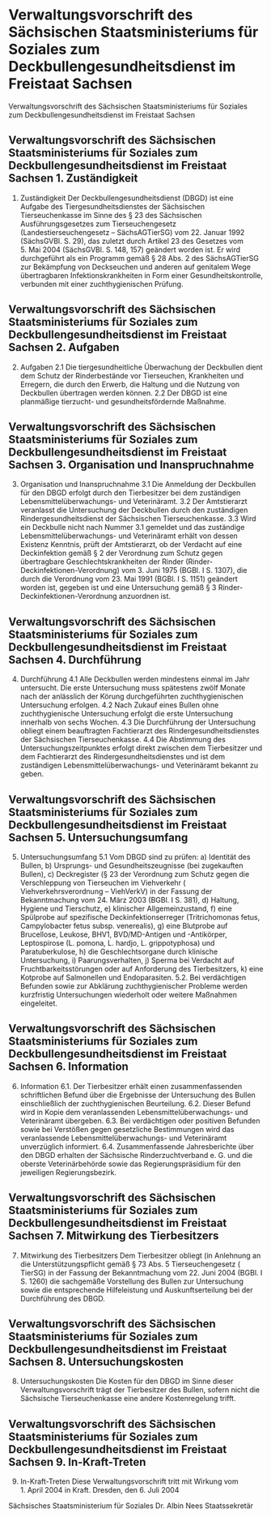 # Verwaltungsvorschrift des Sächsischen Staatsministeriums für Soziales zum Deckbullengesundheitsdienst im Freistaat Sachsen

Verwaltungsvorschrift des Sächsischen Staatsministeriums für Soziales zum Deckbullengesundheitsdienst im Freistaat Sachsen

## Verwaltungsvorschrift des Sächsischen Staatsministeriums für Soziales zum Deckbullengesundheitsdienst im Freistaat Sachsen 1. Zuständigkeit

1. Zuständigkeit Der Deckbullengesundheitsdienst (DBGD) ist eine Aufgabe des Tiergesundheitsdienstes der Sächsischen Tierseuchenkasse im Sinne des § 23 des Sächsischen Ausführungsgesetzes zum Tierseuchengesetz (Landestierseuchengesetz – 
          SächsAGTierSG) vom 22. Januar 1992 (SächsGVBl. S. 29), das zuletzt durch Artikel 23 des Gesetzes vom 5. Mai 2004 (SächsGVBl. S. 148, 157) geändert worden ist. Er wird durchgeführt als ein Programm gemäß § 28 Abs. 2 des 
          SächsAGTierSG zur Bekämpfung von Deckseuchen und anderen auf genitalem Wege übertragbaren Infektionskrankheiten in Form einer Gesundheitskontrolle, verbunden mit einer zuchthygienischen Prüfung. 
## Verwaltungsvorschrift des Sächsischen Staatsministeriums für Soziales zum Deckbullengesundheitsdienst im Freistaat Sachsen 2. Aufgaben

2. Aufgaben 2.1 Die tiergesundheitliche Überwachung der Deckbullen dient dem Schutz der Rinderbestände vor Tierseuchen, Krankheiten und Erregern, die durch den Erwerb, die Haltung und die Nutzung von Deckbullen übertragen werden können. 2.2 Der DBGD ist eine planmäßige tierzucht- und gesundheitsfördernde Maßnahme. 
## Verwaltungsvorschrift des Sächsischen Staatsministeriums für Soziales zum Deckbullengesundheitsdienst im Freistaat Sachsen 3. Organisation und Inanspruchnahme

3. Organisation und Inanspruchnahme 3.1 Die Anmeldung der Deckbullen für den DBGD erfolgt durch den Tierbesitzer bei dem zuständigen Lebensmittelüberwachungs- und Veterinäramt. 3.2 Der Amtstierarzt veranlasst die Untersuchung der Deckbullen durch den zuständigen Rindergesundheitsdienst der Sächsischen Tierseuchenkasse. 3.3 Wird ein Deckbulle nicht nach Nummer 3.1 gemeldet und das zuständige Lebensmittelüberwachungs- und Veterinäramt erhält von dessen Existenz Kenntnis, prüft der Amtstierarzt, ob der Verdacht auf eine Deckinfektion gemäß § 2 der Verordnung zum Schutz gegen übertragbare Geschlechtskrankheiten der Rinder (Rinder-Deckinfektionen-Verordnung) vom 3. Juni 1975 (BGBl. I S. 1307), die durch die Verordnung vom 23. Mai 1991 (BGBl. I S. 1151) geändert worden ist, gegeben ist und eine Untersuchung gemäß § 3 
            Rinder-Deckinfektionen-Verordnung anzuordnen ist. 
## Verwaltungsvorschrift des Sächsischen Staatsministeriums für Soziales zum Deckbullengesundheitsdienst im Freistaat Sachsen 4. Durchführung

4. Durchführung 4.1 Alle Deckbullen werden mindestens einmal im Jahr untersucht. Die erste Untersuchung muss spätestens zwölf Monate nach der anlässlich der Körung durchgeführten zuchthygienischen Untersuchung erfolgen. 4.2 Nach Zukauf eines Bullen ohne zuchthygienische Untersuchung erfolgt die erste Untersuchung innerhalb von sechs Wochen. 4.3 Die Durchführung der Untersuchung obliegt einem beauftragten Fachtierarzt des Rindergesundheitsdienstes der Sächsischen Tierseuchenkasse. 4.4 Die Abstimmung des Untersuchungszeitpunktes erfolgt direkt zwischen dem Tierbesitzer und dem Fachtierarzt des Rindergesundheitsdienstes und ist dem zuständigen Lebensmittelüberwachungs- und Veterinäramt bekannt zu geben. 
## Verwaltungsvorschrift des Sächsischen Staatsministeriums für Soziales zum Deckbullengesundheitsdienst im Freistaat Sachsen 5. Untersuchungsumfang

5. Untersuchungsumfang 5.1 Vom DBGD sind zu prüfen: a) Identität des Bullen, b) Ursprungs- und Gesundheitszeugnisse (bei zugekauften Bullen), c) Deckregister (§ 23 der Verordnung zum Schutz gegen die Verschleppung von Tierseuchen im Viehverkehr (
            Viehverkehrsverordnung
 – 
              ViehVerkV) in der Fassung der Bekanntmachung vom 24. März 2003 (BGBl. I S. 381), d) Haltung, Hygiene und Tierschutz, e) klinischer Allgemeinzustand, f) eine Spülprobe auf spezifische Deckinfektionserreger (Tritrichomonas fetus, Campylobacter fetus subsp. venerealis), g) eine Blutprobe auf Brucellose, Leukose, BHV1, BVD/MD-Antigen und -Antikörper, Leptospirose (L. pomona, L. hardjo, L. grippotyphosa) und Paratuberkulose, h) die Geschlechtsorgane durch klinische Untersuchung, i) Paarungsverhalten, j) Sperma bei Verdacht auf Fruchtbarkeitsstörungen oder auf Anforderung des Tierbesitzers, k) eine Kotprobe auf Salmonellen und Endoparasiten. 5.2. Bei verdächtigen Befunden sowie zur Abklärung zuchthygienischer Probleme werden kurzfristig Untersuchungen wiederholt oder weitere Maßnahmen eingeleitet. 
## Verwaltungsvorschrift des Sächsischen Staatsministeriums für Soziales zum Deckbullengesundheitsdienst im Freistaat Sachsen 6. Information

6. Information 6.1. Der Tierbesitzer erhält einen zusammenfassenden schriftlichen Befund über die Ergebnisse der Untersuchung des Bullen einschließlich der zuchthygienischen Beurteilung. 6.2. Dieser Befund wird in Kopie dem veranlassenden Lebensmittelüberwachungs- und Veterinäramt übergeben. 6.3. Bei verdächtigen oder positiven Befunden sowie bei Verstößen gegen gesetzliche Bestimmungen wird das veranlassende Lebensmittelüberwachungs- und Veterinäramt unverzüglich informiert. 6.4. Zusammenfassende Jahresberichte über den DBGD erhalten der Sächsische Rinderzuchtverband e. G. und die oberste Veterinärbehörde sowie das Regierungspräsidium für den jeweiligen Regierungsbezirk. 
## Verwaltungsvorschrift des Sächsischen Staatsministeriums für Soziales zum Deckbullengesundheitsdienst im Freistaat Sachsen 7. Mitwirkung des Tierbesitzers

7. Mitwirkung des Tierbesitzers Dem Tierbesitzer obliegt (in Anlehnung an die Unterstützungspflicht gemäß § 73 Abs. 5 Tierseuchengesetz (
            TierSG) in der Fassung der Bekanntmachung vom 22. Juni 2004 (BGBl. I S. 1260) die sachgemäße Vorstellung des Bullen zur Untersuchung sowie die entsprechende Hilfeleistung und Auskunftserteilung bei der Durchführung des DBGD. 
## Verwaltungsvorschrift des Sächsischen Staatsministeriums für Soziales zum Deckbullengesundheitsdienst im Freistaat Sachsen 8. Untersuchungskosten

8. Untersuchungskosten Die Kosten für den DBGD im Sinne dieser Verwaltungsvorschrift trägt der Tierbesitzer des Bullen, sofern nicht die Sächsische Tierseuchenkasse eine andere Kostenregelung trifft. 
## Verwaltungsvorschrift des Sächsischen Staatsministeriums für Soziales zum Deckbullengesundheitsdienst im Freistaat Sachsen 9. In-Kraft-Treten

9. In-Kraft-Treten Diese Verwaltungsvorschrift tritt mit Wirkung vom 1. April 2004 in Kraft. Dresden, den 6. Juli 2004

Sächsisches Staatsministerium für Soziales 
           Dr. Albin Nees 
           Staatssekretär

